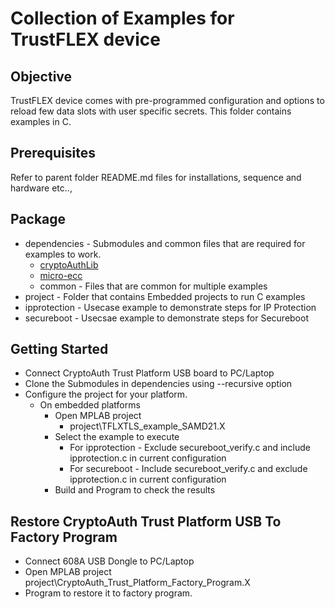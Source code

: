 # Collection of Examples for TrustFLEX device

## Objective
TrustFLEX device comes with pre-programmed configuration and options to reload few data slots with user specific secrets. This folder contains examples in C.

## Prerequisites
Refer to parent folder README.md files for installations, sequence and hardware etc..,

## Package

 - dependencies - Submodules and common files that are required for examples to work.
   - [cryptoAuthLib](https://github.com/MicrochipTech/cryptoauthlib)
   - [micro-ecc](https://github.com/kmackay/micro-ecc)
   - common - Files that are common for multiple examples
 - project - Folder that contains Embedded projects to run C examples
 - ipprotection - Usecase example to demonstrate steps for IP Protection
 - secureboot - Usecsae example to demonstrate steps for Secureboot


## Getting Started
 - Connect CryptoAuth Trust Platform USB board to PC/Laptop
 - Clone the Submodules in dependencies using --recursive option
 - Configure the project for your platform.
   - On embedded platforms
      - Open MPLAB project
         - project\TFLXTLS_example_SAMD21.X
      - Select the example to execute
         - For ipprotection - Exclude secureboot_verify.c and include ipprotection.c in current configuration
         - For secureboot - Include secureboot_verify.c and exclude ipprotection.c in current configuration
      - Build and Program to check the results

## Restore CryptoAuth Trust Platform USB To Factory Program
 - Connect 608A USB Dongle to PC/Laptop
- Open MPLAB project                project\CryptoAuth_Trust_Platform_Factory_Program.X
- Program to restore it to factory program.


